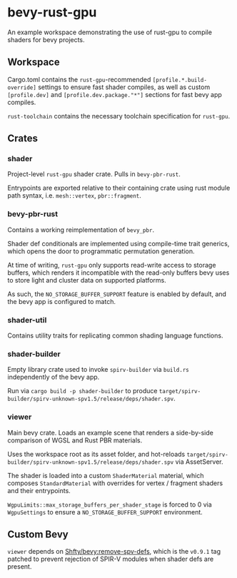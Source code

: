 # bevy-rust-gpu

An example workspace demonstrating the use of rust-gpu to compile shaders for bevy projects.

## Workspace

Cargo.toml contains the `rust-gpu`-recommended `[profile.*.build-override]` settings to ensure fast shader compiles,
as well as custom `[profile.dev]` and `[profile.dev.package."*"]` sections for fast bevy app compiles.

`rust-toolchain` contains the necessary toolchain specification for `rust-gpu`.

## Crates

### shader

Project-level `rust-gpu` shader crate. Pulls in `bevy-pbr-rust`.

Entrypoints are exported relative to their containing crate using rust module path syntax,
i.e. `mesh::vertex`, `pbr::fragment`.

### bevy-pbr-rust

Contains a working reimplementation of `bevy_pbr`.

Shader def conditionals are implemented using compile-time trait generics, which opens the door to programmatic permutation generation.

At time of writing, `rust-gpu` only supports read-write access to storage buffers,
which renders it incompatible with the read-only buffers bevy uses to store light and cluster data on supported platforms.

As such, the `NO_STORAGE_BUFFER_SUPPORT` feature is enabled by default, and the bevy app is configured to match.

### shader-util

Contains utility traits for replicating common shading language functions.

### shader-builder

Empty library crate used to invoke `spirv-builder` via `build.rs` independently of the bevy app.

Run via `cargo build -p shader-builder` to produce `target/spirv-builder/spirv-unknown-spv1.5/release/deps/shader.spv`.

### viewer

Main bevy crate. Loads an example scene that renders a side-by-side comparison of WGSL and Rust PBR materials.

Uses the workspace root as its asset folder, and hot-reloads `target/spirv-builder/spirv-unknown-spv1.5/release/deps/shader.spv` via AssetServer.

The shader is loaded into a custom `ShaderMaterial` material, which composes `StandardMaterial` with overrides for vertex / fragment shaders and their entrypoints.

`WgpuLimits::max_storage_buffers_per_shader_stage` is forced to 0 via `WgpuSettings` to ensure a `NO_STORAGE_BUFFER_SUPPORT` environment.

## Custom Bevy

`viewer` depends on [Shfty/bevy:remove-spv-defs](https://github.com/Shfty/bevy), which is the `v0.9.1` tag patched to prevent rejection of SPIR-V modules when shader defs are present.
